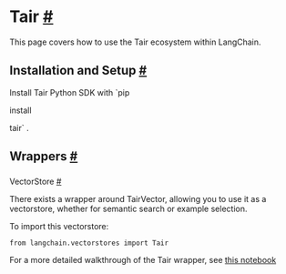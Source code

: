 


 Tair
 [#](#tair "Permalink to this headline")
===============================================



 This page covers how to use the Tair ecosystem within LangChain.
 




 Installation and Setup
 [#](#installation-and-setup "Permalink to this headline")
-----------------------------------------------------------------------------------



 Install Tair Python SDK with
 `pip
 

 install
 

 tair`
 .
 





 Wrappers
 [#](#wrappers "Permalink to this headline")
-------------------------------------------------------



### 
 VectorStore
 [#](#vectorstore "Permalink to this headline")



 There exists a wrapper around TairVector, allowing you to use it as a vectorstore,
whether for semantic search or example selection.
 



 To import this vectorstore:
 





```
from langchain.vectorstores import Tair

```




 For a more detailed walkthrough of the Tair wrapper, see
 [this notebook](../modules/indexes/vectorstores/examples/tair)







